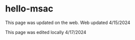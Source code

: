 # hello-msac
This page was updated on the web. 
Web updated 4/15/2024 <br>

This page was edited locally 4/17/2024